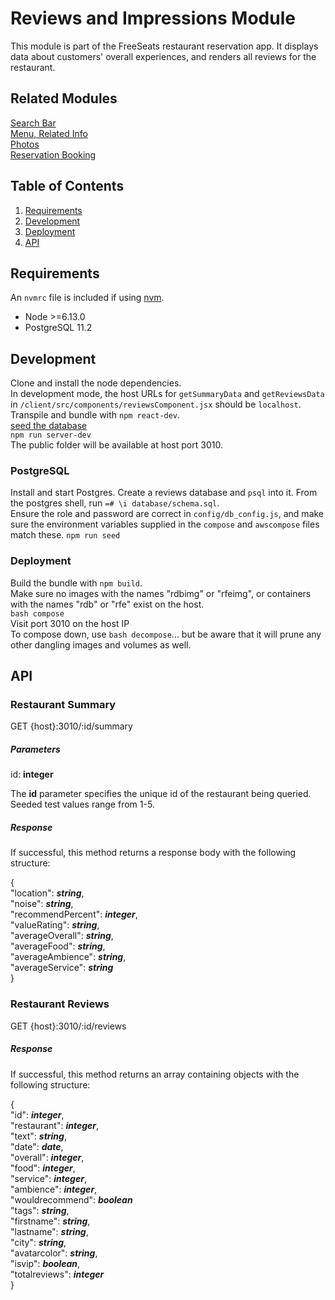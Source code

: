 # Reviews and Impressions Module

This module is part of the FreeSeats restaurant reservation app. It displays data about customers' overall experiences, and renders all reviews for the restaurant.

## Related Modules

[Search Bar](https://github.com/freeseats/exzerone-search-bar)  
[Menu, Related Info](https://github.com/freeseats/Menu-Related-SideBar)  
[Photos](https://github.com/freeseats/matthewjdiaz1-photo-service)  
[Reservation Booking](https://github.com/freeseats/wfong-service-reservations)

## Table of Contents

1. [Requirements](#Usage)
2. [Development](#development)
3. [Deployment](#deployment)
4. [API](#api)

## Requirements

An `nvmrc` file is included if using [nvm](https://github.com/creationix/nvm).

- Node >=6.13.0
- PostgreSQL 11.2

## Development
Clone and install the node  dependencies.  
In development mode, the host URLs for  `getSummaryData` and `getReviewsData`  in `/client/src/components/reviewsComponent.jsx` should be `localhost`.  
Transpile and bundle with `npm react-dev`.  
[seed the database](#postgresql)  
`npm run server-dev`  
The public folder will be available at host port 3010.

### PostgreSQL
Install and start Postgres. Create a reviews database and `psql` into it. From the postgres shell, run `=# \i database/schema.sql`.  
Ensure the role and password are correct in `config/db_config.js`, and make sure the environment variables supplied in the `compose` and `awscompose` files match these.
`npm run seed`  

### Deployment

Build the bundle with `npm build`.  
Make sure no images with the names "rdbimg" or "rfeimg", or containers with the names "rdb" or "rfe" exist on the host.  
`bash compose`  
Visit port 3010 on the host IP  
To compose down, use `bash decompose`... but be aware that it will prune any other dangling images and volumes as well.

## API

### Restaurant Summary

GET {host}:3010/:id/summary

##### Parameters
id: **integer**  

The **id** parameter specifies the unique id of the restaurant being queried. Seeded test values range from 1-5.

##### Response

If successful, this method returns a response body with the following structure:

{  
  "location": **_string_**,  
  "noise": **_string_**,  
  "recommendPercent": **_integer_**,  
  "valueRating": **_string_**,  
  "averageOverall": **_string_**,  
  "averageFood": **_string_**,  
  "averageAmbience": **_string_**,  
  "averageService": **_string_**  
}  

### Restaurant Reviews

GET {host}:3010/:id/reviews

##### Response

If successful, this method returns an array containing objects with the following structure:

{  
  "id": **_integer_**,  
  "restaurant": **_integer_**,  
  "text": **_string_**,  
  "date": **_date_**,  
  "overall": **_integer_**,  
  "food": **_integer_**,  
  "service": **_integer_**,  
  "ambience": **_integer_**,  
  "wouldrecommend": **_boolean_**  
  "tags": **_string_**,  
  "firstname": **_string_**,  
  "lastname": **_string_**,  
  "city": **_string_**,  
  "avatarcolor": **_string_**,  
  "isvip": **_boolean_**,  
  "totalreviews": **_integer_**  
}
